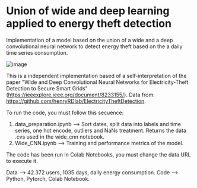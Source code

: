 # Union of wide and deep learning applied to energy theft detection
Implementation of a model based on the union of a wide and a deep convolutional neural network to detect energy theft based on the a daily time series consumption. 

![image](https://user-images.githubusercontent.com/60358958/231254791-7be52589-24c2-49e4-a539-1c349f2ec2fc.png)

This is a independent implementation based of a self-interpretation of the paper "Wide and Deep Convolutional Neural Networks for Electricity-Theft Detection to Secure Smart Grids" (https://ieeexplore.ieee.org/document/8233155/).
Data from: https://github.com/henryRDlab/ElectricityTheftDetection.

To run the code, you must follow this secuence:
1. data_preparation.ipynb --> Sort dates, split data into labels and time series, one hot encode, outliers and NaNs treatment. Returns the data .cvs used in the wide_cnn notebook.
2. Wide_CNN.ipynb --> Training and performance metrics of the model.

The code has been run in Colab Notebooks, you must change the data URL to execute it.

Data --> 42.372 users, 1035 days, daily energy consumption.
Code --> Python, Pytorch, Colab Notebook.
